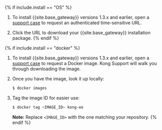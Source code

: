 <!-- instructions for 1.3.x and earlier -->
{% if include.install == "OS" %}
1. To install {{site.base_gateway}} versions 1.3.x and earlier, open a
[support case](https://support.konghq.com/) to request an authenticated time-sensitive URL.

2. Click the URL to download your {{site.base_gateway}} installation package.
{% endif %}

{% if include.install == "docker" %}

1. To install {{site.base_gateway}} versions 1.3.x and earlier, open a
[support case](https://support.konghq.com/) to request a Docker image.
Kong Support will walk you through downloading the image.

2. Once you have the image, look it up locally:

    ```bash
    $ docker images
    ```

2. Tag the image ID for easier use:

    ```bash
    $ docker tag <IMAGE_ID> kong-ee
    ```

    **Note:** Replace `<IMAGE_ID>` with the one matching your repository.
{% endif %}
